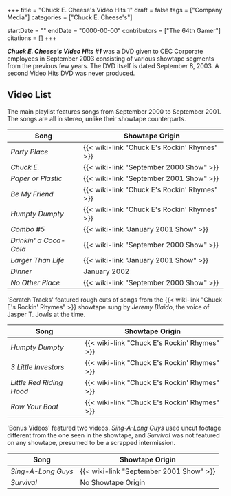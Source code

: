 +++
title = "Chuck E. Cheese's Video Hits 1"
draft = false
tags = ["Company Media"]
categories = ["Chuck E. Cheese's"]


startDate = ""
endDate = "0000-00-00"
contributors = ["The 64th Gamer"]
citations = []
+++

***Chuck E. Cheese's Video Hits #1*** was a DVD given to CEC Corporate employees in September 2003 consisting of various showtape segments from the previous few years. The DVD itself is dated September 8, 2003. A second Video Hits DVD was never produced.

## Video List

The main playlist features songs from September 2000 to September 2001. The songs are all in stereo, unlike their showtape counterparts.

| Song                   | Showtape Origin                                    |
|------------------------|----------------------------------------------------|
| *Party Place*          | {{< wiki-link "Chuck E's Rockin' Rhymes" >}} |
| *Chuck E.*             | {{< wiki-link "September 2000 Show" >}}      |
| *Paper or Plastic*     | {{< wiki-link "September 2001 Show" >}}      |
| *Be My Friend*         | {{< wiki-link "Chuck E's Rockin' Rhymes" >}} |
| *Humpty Dumpty*        | {{< wiki-link "Chuck E's Rockin' Rhymes" >}} |
| *Combo #5*             | {{< wiki-link "January 2001 Show" >}}        |
| *Drinkin' a Coca-Cola* | {{< wiki-link "September 2000 Show" >}}      |
| *Larger Than Life*     | {{< wiki-link "January 2001 Show" >}}        |
| *Dinner*               | January 2002                                       |
| *No Other Place*       | {{< wiki-link "September 2000 Show" >}}      |

'Scratch Tracks' featured rough cuts of songs from the {{< wiki-link "Chuck E's Rockin' Rhymes" >}} showtape sung by *Jeremy Blaido*, the voice of Jasper T. Jowls at the time.

| Song                     | Showtape Origin                                    |
|--------------------------|----------------------------------------------------|
| *Humpty Dumpty*          | {{< wiki-link "Chuck E's Rockin' Rhymes" >}} |
| *3 Little Investors*     | {{< wiki-link "Chuck E's Rockin' Rhymes" >}} |
| *Little Red Riding Hood* | {{< wiki-link "Chuck E's Rockin' Rhymes" >}} |
| *Row Your Boat*          | {{< wiki-link "Chuck E's Rockin' Rhymes" >}} |

'Bonus Videos' featured two videos. *Sing-A-Long Guys* used uncut footage different from the one seen in the showtape, and *Survival* was not featured on any showtape, presumed to be a scrapped intermission.

| Song               | Showtape Origin                               |
|--------------------|-----------------------------------------------|
| *Sing-A-Long Guys* | {{< wiki-link "September 2001 Show" >}} |
| *Survival*         | No Showtape Origin                            |